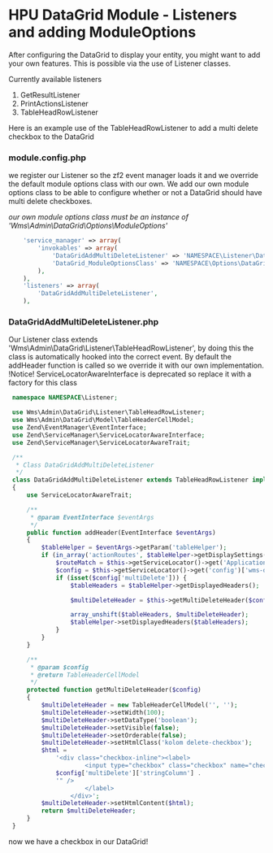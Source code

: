 # HPU DataGrid Module - Listeners and adding ModuleOptions
After configuring the DataGrid to display your entity, you might want to add your own features. This is possible via the use of Listener classes.

Currently available listeners
1. GetResultListener
2. PrintActionsListener
3. TableHeadRowListener

Here is an example use of the TableHeadRowListener to add a multi delete checkbox to the DataGrid

### module.config.php ###

we register our Listener so the zf2 event manager loads it and we override the default module options class with our own.
We add our own module options class to be able to configure whether or not a DataGrid should have multi delete checkboxes.

 _our own module options class must be an instance of 'Wms\Admin\DataGrid\Options\ModuleOptions'_
```php
    'service_manager' => array(
        'invokables' => array(
            'DataGridAddMultiDeleteListener' => 'NAMESPACE\Listener\DataGridAddMultiDeleteListener',
            'DataGrid_ModuleOptionsClass' => 'NAMESPACE\Options\DataGridModuleOptions',
        ),
    ),
    'listeners' => array(
        'DataGridAddMultiDeleteListener',
    ),
```

### DataGridAddMultiDeleteListener.php ###

Our Listener class extends 'Wms\Admin\DataGrid\Listener\TableHeadRowListener', by doing this the class is automatically hooked into the correct event.
By default the addHeader function is called so we override it with our own implementation.
!Notice! ServiceLocatorAwareInterface is deprecated so replace it with a factory for this class
```php
 namespace NAMESPACE\Listener;

 use Wms\Admin\DataGrid\Listener\TableHeadRowListener;
 use Wms\Admin\DataGrid\Model\TableHeaderCellModel;
 use Zend\EventManager\EventInterface;
 use Zend\ServiceManager\ServiceLocatorAwareInterface;
 use Zend\ServiceManager\ServiceLocatorAwareTrait;

 /**
  * Class DataGridAddMultiDeleteListener
  */
 class DataGridAddMultiDeleteListener extends TableHeadRowListener implements ServiceLocatorAwareInterface
 {
     use ServiceLocatorAwareTrait;

     /**
      * @param EventInterface $eventArgs
      */
     public function addHeader(EventInterface $eventArgs)
     {
         $tableHelper = $eventArgs->getParam('tableHelper');
         if (in_array('actionRoutes', $tableHelper->getDisplaySettings())) {
             $routeMatch = $this->getServiceLocator()->get('Application')->getMvcEvent()->getRouteMatch();
             $config = $this->getServiceLocator()->get('config')['wms-datagrid'][$routeMatch->getParam('controller')];
             if (isset($config['multiDelete'])) {
                 $tableHeaders = $tableHelper->getDisplayedHeaders();

                 $multiDeleteHeader = $this->getMultiDeleteHeader($config);

                 array_unshift($tableHeaders, $multiDeleteHeader);
                 $tableHelper->setDisplayedHeaders($tableHeaders);
             }
         }
     }

     /**
      * @param $config
      * @return TableHeaderCellModel
      */
     protected function getMultiDeleteHeader($config)
     {
         $multiDeleteHeader = new TableHeaderCellModel('', '');
         $multiDeleteHeader->setWidth(100);
         $multiDeleteHeader->setDataType('boolean');
         $multiDeleteHeader->setVisible(false);
         $multiDeleteHeader->setOrderable(false);
         $multiDeleteHeader->setHtmlClass('kolom delete-checkbox');
         $html =
             '<div class="checkbox-inline"><label>
                     <input type="checkbox" class="checkbox" name="check_list[]" value="%2$d" data-stringColumn="' .
             $config['multiDelete']['stringColumn'] .
             '" />
                     </label>
                 </div>';
         $multiDeleteHeader->setHtmlContent($html);
         return $multiDeleteHeader;
     }
 }
```
now we have a checkbox in our DataGrid!
